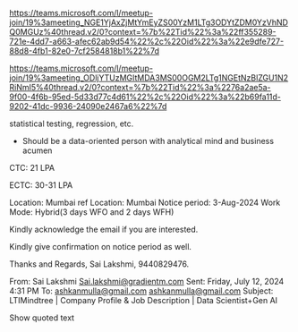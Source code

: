 https://teams.microsoft.com/l/meetup-join/19%3ameeting_NGE1YjAxZjMtYmEyZS00YzM1LTg3ODYtZDM0YzVhNDQ0MGUz%40thread.v2/0?context=%7b%22Tid%22%3a%22ff355289-721e-4dd7-a663-afec62ab9d54%22%2c%22Oid%22%3a%22e9dfe727-88d8-4fb1-82e0-7cf2584818b1%22%7d




https://teams.microsoft.com/l/meetup-join/19%3ameeting_ODljYTUzMGItMDA3MS00OGM2LTg1NGEtNzBlZGU1N2RiNmI5%40thread.v2/0?context=%7b%22Tid%22%3a%2276a2ae5a-9f00-4f6b-95ed-5d33d77c4d61%22%2c%22Oid%22%3a%22b69fa11d-9202-41dc-9936-24090e2467a6%22%7d



statistical testing, regression, etc.
- Should be a data-oriented person with analytical mind and business acumen



CTC: 21 LPA

ECTC: 30-31 LPA

Location: Mumbai
ref Location: Mumbai
Notice period: 3-Aug-2024
Work Mode: Hybrid(3 days WFO and 2 days WFH)


Kindly acknowledge the email if you are interested.




Kindly give confirmation on notice period as well.


Thanks and Regards,
Sai Lakshmi,
9440829476.


From: Sai Lakshmi <Sai.lakshmi@gradientm.com>
Sent: Friday, July 12, 2024 4:31 PM
To: ashkanmulla@gmail.com <ashkanmulla@gmail.com>
Subject: LTIMindtree | Company Profile & Job Description | Data Scientist+Gen AI
 
Show quoted text

